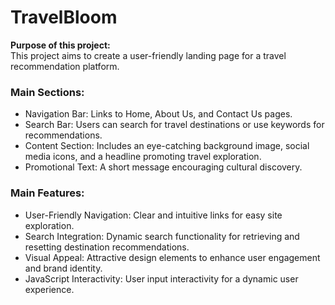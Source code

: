 <h1>TravelBloom</h1>

<p><strong>Purpose of this project:</strong><br>
This project aims to create a user-friendly landing page for a travel recommendation platform. </p>

### Main Sections:

- Navigation Bar: Links to Home, About Us, and Contact Us pages.
- Search Bar: Users can search for travel destinations or use keywords for recommendations.
- Content Section: Includes an eye-catching background image, social media icons, and a headline promoting travel exploration.
- Promotional Text: A short message encouraging cultural discovery.


### Main Features:

- User-Friendly Navigation: Clear and intuitive links for easy site exploration.
- Search Integration: Dynamic search functionality for retrieving and resetting destination recommendations.
- Visual Appeal: Attractive design elements to enhance user engagement and brand identity.
- JavaScript Interactivity: User input interactivity for a dynamic user experience.
